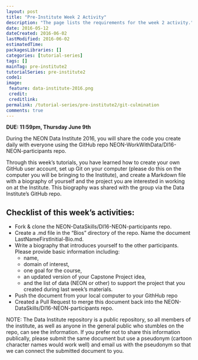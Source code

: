 ```yaml
---
layout: post
title: "Pre-Institute Week 2 Activity"
description: "The page lists the requirements for the week 2 activity."
date: 2016-05-12
dateCreated: 2016-06-02
lastModified: 2016-06-02
estimatedTime: 
packagesLibraries: []
categories: [tutorial-series]
tags: []
mainTag: pre-institute2
tutorialSeries: pre-institute2
code1: 
image:
 feature: data-institute-2016.png
 credit:
 creditlink:
permalink: /tutorial-series/pre-institute2/git-culmination
comments: true
---
```


**DUE: 11:59pm, Thursday June 9th** 

During the NEON Data Institute 2016, you will share the code you create daily 
with everyone using the GitHub repo NEON-WorkWithData/DI16-NEON-participants repo. 

Through this week’s tutorials, you have learned how to create your own 
GitHub user account, set up Git on your computer (please do this on the 
computer you will be bringing to the Institute), and create a Markdown file with
a biography of yourself and the project you are interested in working on at the
Institute.  This biography was shared with the group via the Data Institute’s
GitHub repo. 

## Checklist of this week’s activities:

* Fork & clone the NEON-DataSkills/DI16-NEON-participants repo. 
* Create a .md file in the “Bios” directory of the repo. Name the document 
LastNameFirstInitial-Bio.md. 
* Write a biography that introduces yourself to the other participants. Please 
provide basic information including:
  + name,
  + domain of interest, 
  + one goal for the course, 
  + an updated version of your Capstone Project idea, 
  + and the list of data (NEON or other) to support the project that you created 
during last week’s materials. 
* Push the document from your local computer to your GithHub repo
* Created a Pull Request to merge this document back into the 
NEON-DataSkills/DI16-NEON-participants repo. 

NOTE: The Data Institute repository is a public repository, so all members of 
the institute, as well as anyone in the general public who stumbles on the repo,
can see the information. If you prefer not to share this information publically,
please submit the same document but use a pseudonym (cartoon character names
would work well) and email us with the pseudonym so that we can connect the
submitted document to you. 
